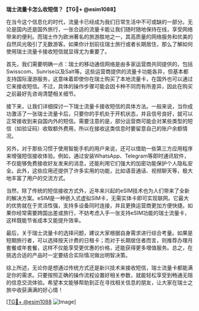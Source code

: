 **瑞士流量卡怎么收短信？【TG💪+ @esim1088】**

在当今这个信息化的时代，流量卡已经成为我们日常生活中不可或缺的一部分。无论是国内还是国外旅行，一张合适的流量卡能让我们随时随地保持在线，享受网络带来的便利。而瑞士作为欧洲著名的旅游胜地之一，其高质量的网络服务和优美的自然风光吸引了无数游客。如果你计划前往瑞士旅行或者长期居住，那么了解如何使用瑞士流量卡接收短信就显得尤为重要了。

首先，我们需要明确一点：瑞士的移动通信网络是由多家运营商共同提供的，包括Swisscom、Sunrise以及Salt等。这些运营商提供的流量卡功能各异，但基本都支持国际漫游服务，这意味着即使你在瑞士购买了本地流量卡，在国外也可以通过它来接收短信。不过，具体的操作步骤可能会因卡种不同而有所差异，因此在购买之前最好先咨询清楚相关细节。

接下来，让我们详细探讨一下瑞士流量卡接收短信的具体方法。一般来说，当你成功激活了一张瑞士流量卡后，只要你的手机处于开机状态，并且信号良好，就可以正常接收到来自国内外的短信。需要注意的是，部分运营商可能会对某些类型的短信（如验证码）收取额外费用，所以在接收这类信息时要留意自己的账户余额情况。

另外，对于那些习惯于使用智能手机的用户来说，还可以借助一些第三方应用程序来增强短信接收体验。例如，通过安装WhatsApp、Telegram等即时通讯软件，不仅能够免费接收好友发来的消息，还能利用它们强大的加密功能保护个人隐私安全。此外，这些应用还提供了许多实用的功能，比如语音通话、视频聊天等，极大地丰富了用户的交流方式。

当然，除了传统的短信接收方式外，近年来兴起的eSIM技术也为人们带来了全新的解决方案。eSIM是一种嵌入式虚拟SIM卡，无需实体卡即可实现联网。它最大的优势就在于灵活性强，支持多设备同时连接，并且更换运营商更加方便快捷。如果你经常需要跨国出差或旅行，不妨考虑入手一张支持eSIM功能的瑞士流量卡，这样既能节省成本又能提升效率。

最后，关于瑞士流量卡的选择问题，建议大家根据自身需求进行综合考量。如果是短期旅行者，可以选择按天计费的日租卡；而对于长期居住者而言，则推荐办理月套餐或年套餐，这样不仅能享受更优惠的价格，还能获得更多增值服务。总之，在挑选合适的产品时一定要结合实际情况做出明智决策。

综上所述，无论你是想通过传统方式还是新兴技术来接收短信，瑞士流量卡都能满足你的需求。只要按照正确的操作流程设置好相关参数，就能轻松享受到畅通无阻的信息交流体验。希望本文能够帮助到正在寻找相关信息的朋友，让大家在瑞士之旅中收获满满的好心情！

[[TG💪+ @esim1088](https://t.me/s/esim1088) ![Image](https://i.postimg.cc/4NQfJmqS/Snipaste-2025-05-13-00-14-12.png)]